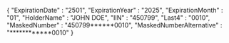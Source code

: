 {
    "ExpirationDate" : "2501",
    "ExpirationYear" : "2025",
    "ExpirationMonth" : "01",
    "HolderName" : "JOHN DOE",
    "IIN" : "450799",
    "Last4" : "0010",
    "MaskedNumber" : "450799******0010",
    "MaskedNumberAlternative" : "************0010"
}
